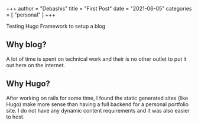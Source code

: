 +++
author = "Debashis"
title = "First Post"
date = "2021-06-05"
categories = [
    "personal"
]
+++

Testing Hugo Framework to setup a blog
## Why blog?
A lot of time is spent on technical work and their is no other outlet to put it out here on the internet.
## Why Hugo?
After working on rails for some time, I found the static generated sites (like Hugo) make more sense than having a full backend for a personal portfolio site. I do not have any dynamic content requirements and it was also easier to host.

